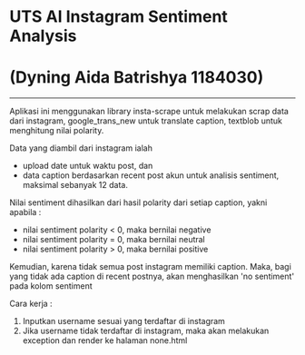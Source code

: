 # UTS AI Instagram Sentiment Analysis 
# (Dyning Aida Batrishya 1184030)
---
Aplikasi ini menggunakan library insta-scrape untuk melakukan scrap data dari instagram, google_trans_new untuk translate caption, textblob untuk menghitung nilai polarity.

Data yang diambil dari instagram ialah 
- upload date untuk waktu post, dan 
- data caption berdasarkan recent post akun untuk analisis sentiment, maksimal sebanyak 12 data. 

Nilai sentiment dihasilkan dari hasil polarity dari setiap caption, yakni apabila :
- nilai sentiment polarity < 0, maka bernilai negative
- nilai sentiment polarity = 0, maka bernilai neutral
- nilai sentiment polarity > 0, maka bernilai positive

Kemudian, karena tidak semua post instagram memiliki caption. Maka, bagi yang tidak ada caption di recent postnya, akan menghasilkan 'no sentiment' pada kolom sentiment

Cara kerja :
1. Inputkan username sesuai yang terdaftar di instagram
2. Jika username tidak terdaftar di instagram, maka akan melakukan exception dan render ke halaman none.html
